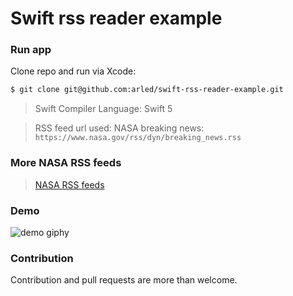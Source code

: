 # Swift rss reader example

### Run app

Clone repo and run via Xcode:

```sh
$ git clone git@github.com:arled/swift-rss-reader-example.git
```

> Swift Compiler Language: Swift 5

> RSS feed url used: NASA breaking news: `https://www.nasa.gov/rss/dyn/breaking_news.rss`

### More NASA RSS feeds

> [NASA RSS feeds](https://www.nasa.gov/content/nasa-rss-feeds)

### Demo

![demo giphy](https://media.giphy.com/media/Sd8h5urla8yQ3Iplu7/giphy.gif)

### Contribution

Contribution and pull requests are more than welcome.
